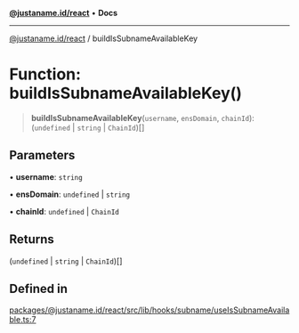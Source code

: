[**@justaname.id/react**](../README.md) • **Docs**

***

[@justaname.id/react](../globals.md) / buildIsSubnameAvailableKey

# Function: buildIsSubnameAvailableKey()

> **buildIsSubnameAvailableKey**(`username`, `ensDomain`, `chainId`): (`undefined` \| `string` \| `ChainId`)[]

## Parameters

• **username**: `string`

• **ensDomain**: `undefined` \| `string`

• **chainId**: `undefined` \| `ChainId`

## Returns

(`undefined` \| `string` \| `ChainId`)[]

## Defined in

[packages/@justaname.id/react/src/lib/hooks/subname/useIsSubnameAvailable.ts:7](https://github.com/JustaName-id/JustaName-sdk/blob/dc845c10af242e3ca87d95ef392516ac0bfa8b95/packages/@justaname.id/react/src/lib/hooks/subname/useIsSubnameAvailable.ts#L7)
